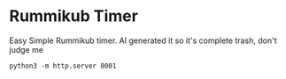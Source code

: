 # Rummikub Timer
Easy Simple Rummikub timer. AI generated it so it's complete trash, don't judge me


```python3 -m http.server 8001```
